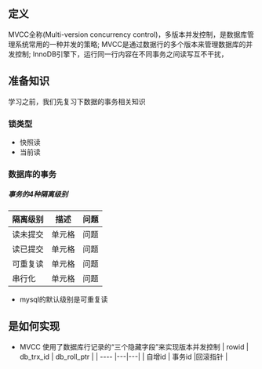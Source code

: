 ## 定义
MVCC全称(Multi-version concurrency control)，多版本并发控制，是数据库管理系统常用的一种并发的策略;
MVCC是通过数据行的多个版本来管理数据库的并发控制;
InnoDB引擎下，运行同一行内容在不同事务之间读写互不干扰，



## 准备知识
学习之前，我们先复习下数据的事务相关知识
### 锁类型
* 快照读
* 当前读
### 数据库的事务
##### 事务的4种隔离级别

|  隔离级别   | 描述 | 问题 |
|  ----  |---|---|
| 读未提交  | 单元格 |问题 |
| 读已提交  | 单元格 |问题 |
| 可重复读  | 单元格 |问题 |
| 串行化  | 单元格 |问题 |

* mysql的默认级别是可重复读

## 是如何实现
* MVCC 使用了数据库行记录的“三个隐藏字段”来实现版本并发控制
  |  rowid   | db_trx_id | db_roll_ptr |
  |  ----  |---|---|
  | 自增id  | 事务id |回滚指针 |

